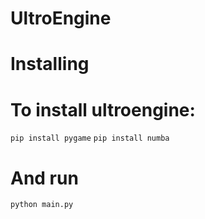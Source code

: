 # UltroEngine
# Installing

<h1>To install ultroengine:</h1>
<code>pip install pygame</code>
<code>pip install numba</code>
<h1>And run</h1>
<code>python main.py</code>
